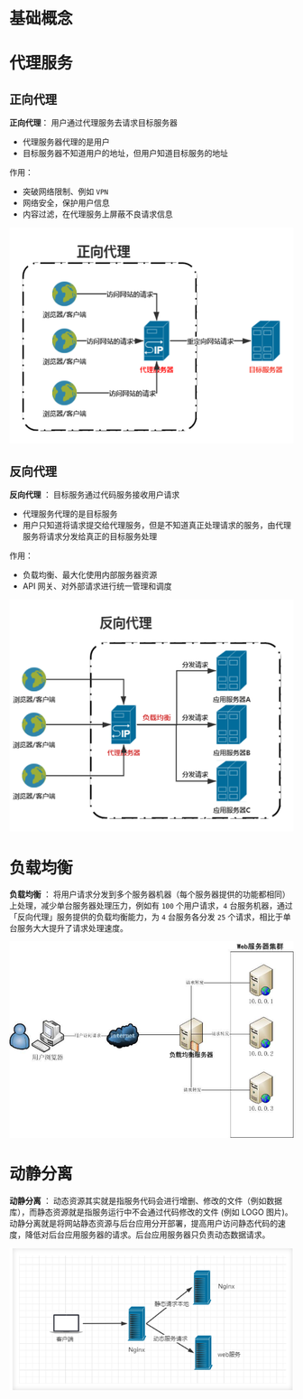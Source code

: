 # 基础概念


# 代理服务

## 正向代理

**正向代理**： 用户通过代理服务去请求目标服务器
- 代理服务器代理的是用户
- 目标服务器不知道用户的地址，但用户知道目标服务的地址

作用：
- 突破网络限制、例如 `VPN`
- 网络安全，保护用户信息
- 内容过滤，在代理服务上屏蔽不良请求信息


![alt|c,50](../../image/nginx/forwardproxy.png)

## 反向代理

**反向代理** ： 目标服务通过代码服务接收用户请求
- 代理服务代理的是目标服务
- 用户只知道将请求提交给代理服务，但是不知道真正处理请求的服务，由代理服务将请求分发给真正的目标服务处理

作用：
- 负载均衡、最大化使用内部服务器资源
- API 网关、对外部请求进行统一管理和调度

![alt|c,50](../../image/nginx/reverseproxy.png)


# 负载均衡

**负载均衡** ： 将用户请求分发到多个服务器机器（每个服务器提供的功能都相同）上处理，减少单台服务器处理压力，例如有 `100` 个用户请求，`4` 台服务机器，通过「反向代理」服务提供的负载均衡能力，为 `4` 台服务各分发 `25` 个请求，相比于单台服务大大提升了请求处理速度。

![alt|c,50](../../image/nginx/balance.jpg)

# 动静分离

**动静分离** ： 动态资源其实就是指服务代码会进行增删、修改的文件（例如数据库），而静态资源就是指服务运行中不会通过代码修改的文件 (例如 LOGO 图片)。动静分离就是将网站静态资源与后台应用分开部署，提高用户访问静态代码的速度，降低对后台应用服务器的请求。后台应用服务器只负责动态数据请求。


![alt|c,50](../../image/nginx/dynamic_static.png)


